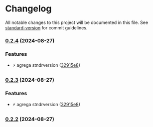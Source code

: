 # Changelog

All notable changes to this project will be documented in this file. See [standard-version](https://github.com/conventional-changelog/standard-version) for commit guidelines.

### [0.2.4](https://github.com/VictorManuelCarrillo/test/compare/v0.2.2...v0.2.4) (2024-08-27)


### Features

* :zap: agrega stndrversion ([32915e8](https://github.com/VictorManuelCarrillo/test/commit/32915e8ce59865e4e80a552083d0254601eded61))

### [0.2.3](https://github.com/VictorManuelCarrillo/test/compare/v0.2.2...v0.2.3) (2024-08-27)


### Features

* :zap: agrega stndrversion ([32915e8](https://github.com/VictorManuelCarrillo/test/commit/32915e8ce59865e4e80a552083d0254601eded61))

### [0.2.2](https://github.com/VictorManuelCarrillo/test/compare/v0.2.1...v0.2.2) (2024-08-27)

